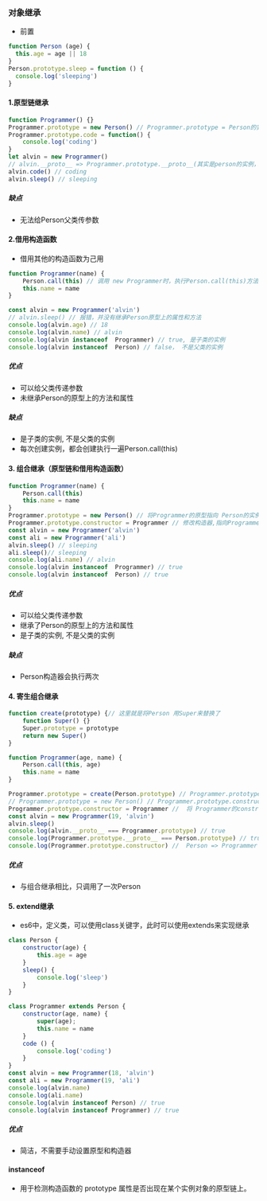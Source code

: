 ### 对象继承
- 前置
```javascript
function Person (age) {
  this.age = age || 18
}
Person.prototype.sleep = function () {
  console.log('sleeping')
}

```
#### 1.原型链继承
```javascript
function Programmer() {}
Programmer.prototype = new Person() // Programmer.prototype = Person的实例p1
Programmer.prototype.code = function() {
    console.log('coding')
}
let alvin = new Programmer()
// alvin.__proto__ => Programmer.prototype.__proto__(其实是person的实例，顾其__proto__ 指向Person.prototype) => Person.prototype 
alvin.code() // coding
alvin.sleep() // sleeping
```
##### 缺点
- 无法给Person父类传参数

#### 2.借用构造函数
- 借用其他的构造函数为己用
```javascript
function Programmer(name) {
    Person.call(this) // 调用 new Programmer时，执行Person.call(this)方法，会执行Person中的方法，但是 将其this改成了当前实例，并非是Person的实例
    this.name = name
}

const alvin = new Programmer('alvin')
// alvin.sleep() // 报错，并没有继承Person原型上的属性和方法
console.log(alvin.age) // 18
console.log(alvin.name) // alvin
console.log(alvin instanceof  Programmer) // true, 是子类的实例
console.log(alvin instanceof  Person) // false， 不是父类的实例
```
##### 优点
- 可以给父类传递参数
- 未继承Person的原型上的方法和属性
##### 缺点
- 是子类的实例, 不是父类的实例
- 每次创建实例，都会创建执行一遍Person.call(this)


#### 3. 组合继承（原型链和借用构造函数）
```javascript
function Programmer(name) {
    Person.call(this)
    this.name = name
}
Programmer.prototype = new Person() // 将Programmer的原型指向 Person的实例, 构造器指向了Person
Programmer.prototype.constructor = Programmer // 修改构造器,指向Programmer
const alvin = new Programmer('alvin')
const ali = new Programmer('ali')
alvin.sleep() // sleeping
ali.sleep()// sleeping
console.log(ali.name) // alvin
console.log(alvin instanceof  Programmer) // true
console.log(alvin instanceof  Person) // true
```
##### 优点
- 可以给父类传递参数
- 继承了Person的原型上的方法和属性
- 是子类的实例, 不是父类的实例
##### 缺点
- Person构造器会执行两次

#### 4. 寄生组合继承
```javascript
function create(prototype) {// 这里就是将Person 用Super来替换了
    function Super() {}
    Super.prototype = prototype
    return new Super()
}

function Programmer(age, name) {
    Person.call(this, age)
    this.name = name
}

Programmer.prototype = create(Person.prototype) // Programmer.prototype.constructor => Person
// Programmer.prototype = new Person() // Programmer.prototype.constructor => Person,与组合继承相同
Programmer.prototype.constructor = Programmer //  将 Programmer的constructor 修改为Programmer
const alvin = new Programmer(19, 'alvin')
alvin.sleep()
console.log(alvin.__proto__ === Programmer.prototype) // true
console.log(Programmer.prototype.__proto__ === Person.prototype) // true
console.log(Programmer.prototype.constructor) //  Person => Programmer
```

##### 优点
- 与组合继承相比，只调用了一次Person

#### 5. extend继承
- es6中，定义类，可以使用class关键字，此时可以使用extends来实现继承
```javascript
class Person {
    constructor(age) {
        this.age = age
    }
    sleep() {
        console.log('sleep')
    }
}

class Programmer extends Person {
    constructor(age, name) {
        super(age);
        this.name = name
    }
    code () {
        console.log('coding')
    }
}
const alvin = new Programmer(18, 'alvin')
const ali = new Programmer(19, 'ali')
console.log(alvin.name)
console.log(ali.name)
console.log(alvin instanceof Person) // true
console.log(alvin instanceof Programmer) // true
```
##### 优点
- 简洁，不需要手动设置原型和构造器

#### instanceof
- 用于检测构造函数的 prototype 属性是否出现在某个实例对象的原型链上。
